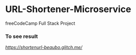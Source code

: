 # URL-Shortener-Microservice
freeCodeCamp Full Stack Project
### To see result
*https://shortenurl-beaubo.glitch.me/*

